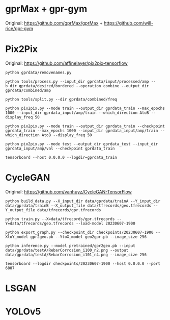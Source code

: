 # gprMax + gpr-gym
Original: https://github.com/gprMax/gprMax + https://github.com/will-rice/gpr-gym
# Pix2Pix
Original: https://github.com/affinelayer/pix2pix-tensorflow
```
python gprdata/removenames.py

python tools/process.py --input_dir gprdata/input/processed/amp --b_dir gprdata/desired/bordered --operation combine --output_dir gprdata/combined/amp

python tools/split.py --dir gprdata/combined/freq

python pix2pix.py --mode train --output_dir gprdata_train --max_epochs 1000 --input_dir gprdata_input/amp/train --which_direction AtoB --display_freq 50

python pix2pix.py --mode train --output_dir gprdata_train --checkpoint gprdata_train --max_epochs 1000 --input_dir gprdata_input/amp/train --which_direction AtoB --display_freq 50

python pix2pix.py --mode test --output_dir gprdata_test --input_dir gprdata_input/amp/val --checkpoint gprdata_train

tensorboard --host 0.0.0.0 --logdir=gprdata_train
```
# CycleGAN
Original: https://github.com/vanhuyz/CycleGAN-TensorFlow
```
python build_data.py --X_input_dir data/gprdata/trainA --Y_input_dir data/gprdata/trainB --X_output_file data/tfrecords/geo.tfrecords --Y_output_file data/tfrecords/gpr.tfrecords

python train.py --X=data/tfrecords/gpr.tfrecords --Y=data/tfrecords/geo.tfrecords --load-model 20230607-1900

python export_graph.py --checkpoint_dir checkpoints/20230607-1900 --XtoY_model gpr2geo.pb --YtoX_model geo2gpr.pb --image_size 256

python inference.py --model pretrained/gpr2geo.pb --input data/gprdata/testA/RebarCorrosion_i100_n2.png --output data/gprdata/testA/RebarCorrosion_i101_n4.png --image_size 256

tensorboard --logdir checkpoints/20230607-1900 --host 0.0.0.0 --port 6007
```
# LSGAN

# YOLOv5
